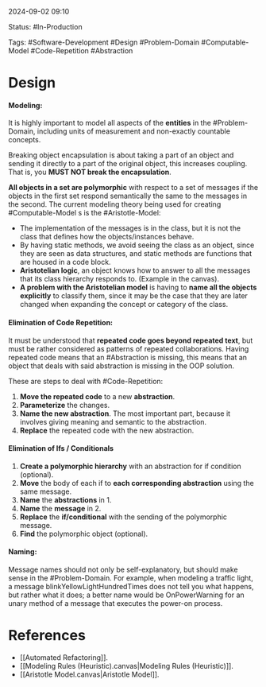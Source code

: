 
2024-09-02 09:10

Status: #In-Production

Tags: #Software-Development #Design #Problem-Domain #Computable-Model
#Code-Repetition #Abstraction

# Design

#### Modeling:
It is highly important to model all aspects of the **entities** in the #Problem-Domain, including units of measurement and non-exactly countable concepts.

Breaking object encapsulation is about taking a part of an object and sending it directly to a part of the original object, this increases coupling.
That is, you **MUST NOT break the encapsulation**.

**All objects in a set are polymorphic** with respect to a set of messages if the objects in the first set respond semantically the same to the messages in the second. 
The current modeling theory being used for creating #Computable-Model s is the 
#Aristotle-Model:

- The implementation of the messages is in the class, but it is not the class that defines how the objects/instances behave.
- By having static methods, we avoid seeing the class as an object, since they are seen as data structures, and static methods are functions that are housed in a code block.
- **Aristotelian logic**, an object knows how to answer to all the messages that its class hierarchy responds to. (Example in the canvas).
- **A problem with the Aristotelian model** is having to **name all the objects explicitly** to classify them, since it may be the case that they are later changed when expanding the concept or category of the class. 

#### Elimination of Code Repetition:
It must be understood that **repeated code goes beyond repeated text**, but must be rather considered as patterns of repeated collaborations.
Having repeated code means that an #Abstraction is missing, this means that an object that deals with said abstraction is missing in the OOP solution.

These are steps to deal with #Code-Repetition:

1. **Move the repeated code** to a new **abstraction**.
2. **Parameterize** the changes.
3. **Name the new abstraction**. The most important part, because it involves giving meaning and semantic to the abstraction.
4. **Replace** the repeated code with the new abstraction.

#### Elimination of Ifs / Conditionals

1. **Create a polymorphic hierarchy** with an abstraction for if condition (optional).
2. **Move** the body of each if to **each corresponding abstraction** using the same message.
3. **Name** the **abstractions** in 1.
4. **Name** the **message** in 2.
5. **Replace** the **if/conditional** with the sending of the polymorphic message.
6. **Find** the polymorphic object (optional).

#### Naming:

Message names should not only be self-explanatory, but should make sense in the #Problem-Domain. For example, when modeling a traffic light, a message blinkYellowLightHundredTimes does not tell you what happens, but rather what it does; a better name would be OnPowerWarning for an unary method of a message that executes the power-on process.


# References

- [[Automated Refactoring]].
- [[Modeling Rules (Heuristic).canvas|Modeling Rules (Heuristic)]].
- [[Aristotle Model.canvas|Aristotle Model]].
